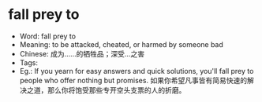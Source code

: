 # fall prey to

- Word: fall prey to
- Meaning: to be attacked, cheated, or harmed by someone bad
- Chinese: 成为……的牺牲品；深受…之害
- Tags: 
- Eg.: If you yearn for easy answers and quick solutions, you'll fall prey to people who offer nothing but promises. 如果你希望凡事皆有简易快速的解决之道，那么你将饱受那些专开空头支票的人的折磨。
